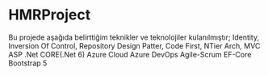 # HMRProject
Bu projede aşağıda belirttiğim teknikler ve teknolojiler kulanılmıştır;
Identity,
Inversion Of Control, 
Repository Design Patter,
Code First,
NTier Arch,
MVC
ASP .Net CORE(.Net 6)
Azure Cloud
Azure DevOps
Agile-Scrum
EF-Core
Bootstrap 5
